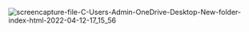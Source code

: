 
![screencapture-file-C-Users-Admin-OneDrive-Desktop-New-folder-index-html-2022-04-12-17_15_56](https://user-images.githubusercontent.com/102878103/162953139-0d513c4f-d808-4d0d-83d4-04f4151ae599.png)
